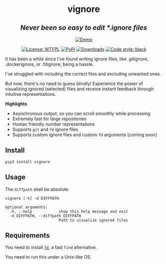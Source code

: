 <h1 align="center">vignore</h1>

<h2 align="center"><i>Never been so easy to edit *.ignore files</i></h2>

<p align="center">
<a href="https://asciinema.org/a/630043"><img alt="Demo" src="https://asciinema.org/a/630043.svg"></a>
</p>

<p align="center">
<a href="https://github.com/james4ever0/vignore/blob/master/LICENSE"><img alt="License: WTFPL" src="https://img.shields.io/badge/license-UNLICENSE-green.svg?style=flat"></a>
<a href="https://pypi.org/project/vignore/"><img alt="PyPI" src="https://img.shields.io/pypi/v/vignore"></a>
<a href="https://pepy.tech/project/vignore"><img alt="Downloads" src="https://static.pepy.tech/badge/vignore"></a>
<a href="https://github.com/james4ever0/vignore"><img alt="Code style: black" src="https://img.shields.io/badge/code%20style-black-000000.svg"></a>
</p>

It has been a while since I've found writing ignore files, like .gitignore, .dockerignore, or .fdignore, being a hassle.

I've struggled with including the correct files and excluding unwanted ones.

But now, there's no need to guess blindly! Experience the power of visualizing ignored (selected) files and receive instant feedback through intuitive representations.

**Highlights**
- Asynchronous output, so you can scroll smoothly while processing
- Extremely fast for large repositories
- Human friendly number representations
- Supports `git` and `fd` ignore files
- Supports custom ignore files and custom `fd` arguments (coming soon)

## Install

```
pip3 install vignore
```

## Usage

The `diffpath` shall be absolute.

```
vignore [-h] -d DIFFPATH

optional arguments:
  -h, --help            show this help message and exit
  -d DIFFPATH, --diffpath DIFFPATH
                        Path to visualize ignored files
```

## Requirements

You need to install [`fd`](https://github.com/sharkdp/fd), a fast `find` alternative.

You need to run this under a Unix-like OS.
